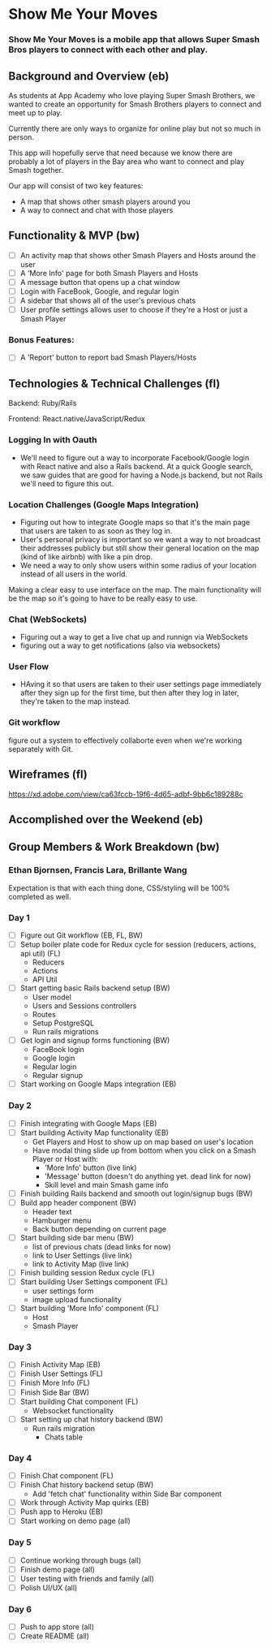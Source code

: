 # Show Me Your Moves

### Show Me Your Moves is a mobile app that allows Super Smash Bros players to connect with each other and play.

## Background and Overview (eb)

As students at App Academy who love playing Super Smash Brothers, we wanted to create an opportunity for Smash Brothers players to connect and meet up to play.

Currently there are only ways to organize for online play but not so much in person.

This app will hopefully serve that need because we know there are probably a lot of players in the Bay area who want to connect and play Smash together.

Our app will consist of two key features:
- A map that shows other smash players around you
- A way to connect and chat with those players

## Functionality & MVP (bw)

- [ ] An activity map that shows other Smash Players and Hosts around the user
- [ ] A 'More Info' page for both Smash Players and Hosts
- [ ] A message button that opens up a chat window
- [ ] Login with FaceBook, Google, and regular login
- [ ] A sidebar that shows all of the user's previous chats
- [ ] User profile settings allows user to choose if they're a Host or just a Smash Player

### Bonus Features:

- [ ] A 'Report' button to report bad Smash Players/Hosts

## Technologies & Technical Challenges (fl)

Backend: Ruby/Rails

Frontend: React.native/JavaScript/Redux

### Logging In with Oauth

- We'll need to figure out a way to incorporate Facebook/Google login with React native and also a Rails backend. At a quick Google search, we saw guides that are good for having a Node.js backend, but not Rails we'll need to figure this out.

### Location Challenges (Google Maps Integration)

- Figuring out how to integrate Google maps so that it's the main page that users are taken to as soon as they log in.
- User's personal privacy is important so we want a way to not broadcast their addresses publicly but still show their general location on the map (kind of like airbnb) with like a pin drop.
- We need a way to only show users within some radius of your location instead of all users in the world.

Making a clear easy to use interface on the map.
The main functionality will be the map so it's going to have to be really easy to use.

### Chat (WebSockets)
- Figuring out a way to get a live chat up and runnign via WebSockets
- figuring out a way to get notifications (also via websockets)

### User Flow
- HAving it so that users are taken to their user settings page immediately after they sign up for the first time, but then after they log in later, they're taken to the map instead.

### Git workflow
figure out a system to effectively collaborte even when we're working separately with Git.

## Wireframes (fl)
https://xd.adobe.com/view/ca63fccb-19f6-4d65-adbf-9bb6c189288c

## Accomplished over the Weekend (eb)

## Group Members & Work Breakdown (bw)

### Ethan Bjornsen, Francis Lara, Brillante Wang

Expectation is that with each thing done, CSS/styling will be 100% completed as well.

### Day 1
- [ ] Figure out Git workflow (EB, FL, BW)
- [ ] Setup boiler plate code for Redux cycle for session (reducers, actions, api util) (FL)
  - Reducers
  - Actions
  - API Util
- [ ] Start getting basic Rails backend setup (BW)
  - User model
  - Users and Sessions controllers
  - Routes
  - Setup PostgreSQL
  - Run rails migrations
- [ ] Get login and signup forms functioning (BW)
  - FaceBook login
  - Google login
  - Regular login
  - Regular signup
- [ ] Start working on Google Maps integration (EB)

### Day 2
- [ ] Finish integrating with Google Maps (EB)
- [ ] Start building Activity Map functionality (EB)
  - Get Players and Host to show up on map based on user's location
  - Have modal thing slide up from bottom when you click on a Smash Player or Host with:
    - 'More Info' button (live link)
    - 'Message' button (doesn't do anything yet. dead link for now)
    - Skill level and main Smash game info
- [ ] Finish building Rails backend and smooth out login/signup bugs (BW)
- [ ] Build app header component (BW)
  - Header text
  - Hamburger menu
  - Back button depending on current page
- [ ] Start building side bar menu (BW)
  - list of previous chats (dead links for now)
  - link to User Settings (live link)
  - link to Activity Map (live link)
- [ ] Finish building session Redux cycle (FL)
- [ ] Start building User Settings component (FL)
  - user settings form
  - image upload functionality
- [ ] Start building 'More Info' component (FL)
  - Host
  - Smash Player

### Day 3
- [ ] Finish Activity Map (EB)
- [ ] Finish User Settings (FL)
- [ ] Finish More Info (FL)
- [ ] Finish Side Bar (BW)
- [ ] Start building Chat component (FL)
  - Websocket functionality
- [ ] Start setting up chat history backend (BW)
  - Run rails migration
    - Chats table

### Day 4
- [ ] Finish Chat component (FL)
- [ ] Finish Chat history backend setup (BW)
  - Add 'fetch chat' functionality within Side Bar component
- [ ] Work through Activity Map quirks (EB)
- [ ] Push app to Heroku (EB)
- [ ] Start working on demo page (all)

### Day 5
- [ ] Continue working through bugs (all)
- [ ] Finish demo page (all)
- [ ] User testing with friends and family (all)
- [ ] Polish UI/UX (all)

### Day 6
- [ ] Push to app store (all)
- [ ] Create README (all)
